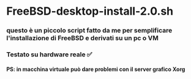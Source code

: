 # FreeBSD-desktop-install-2.0.sh
### questo è un piccolo script fatto da me per semplificare l'installazione di FreeBSD e derivati su un pc o VM

### Testato su hardware reale ✅

#### PS: in macchina virtuale può dare problemi con il server grafico Xorg
